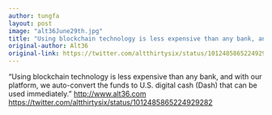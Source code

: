 ```yaml
---
author: tungfa
layout: post
image: "alt36June29th.jpg"
title: "Using blockchain technology is less expensive than any bank, and with our platform, we auto-convert the funds to U.S. digital cash (Dash) that can be used immediately."
original-author: Alt36
original-link: https://twitter.com/altthirtysix/status/1012485865224929282
---
```




“Using blockchain technology is less expensive than any bank, and with our platform, we auto-convert the funds to U.S. digital cash (Dash) that can be used immediately.”
<http://www.alt36.com>
<https://twitter.com/altthirtysix/status/1012485865224929282>
